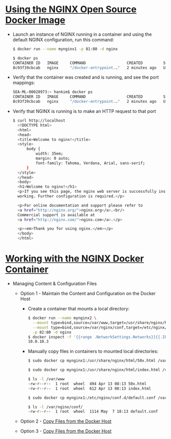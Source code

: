 # [Using the NGINX Open Source Docker Image](https://www.nginx.com/blog/deploying-nginx-nginx-plus-docker/#Using-the-NGINX-Open-Source-Docker-Image)

- Launch an instance of NGINX running in a container and using the default NGINX configuration, run this command:
  ```bash
  $ docker run --name mynginx1 -p 81:80 -d nginx

  $ docker ps
  CONTAINER ID   IMAGE     COMMAND                  CREATED         STATUS         PORTS                NAMES
  8c93f39cbcab   nginx     "/docker-entrypoint.…"   2 minutes ago   Up 2 minutes   0.0.0.0:80->80/tcp   mynginx1
  ```

- Verify that the container was created and is running, and see the port mappings:

  ```bash
  SEA-ML-00028973:~ hankim$ docker ps
  CONTAINER ID   IMAGE     COMMAND                  CREATED         STATUS         PORTS                NAMES
  8c93f39cbcab   nginx     "/docker-entrypoint.…"   2 minutes ago   Up 2 minutes   0.0.0.0:80->80/tcp   mynginx1
  ```
  
- Verify that NGINX is running is to make an HTTP request to that port

  ```bash
  $ curl http://localhost
    <!DOCTYPE html>
    <html>
    <head>
    <title>Welcome to nginx!</title>
    <style>
        body {
            width: 35em;
            margin: 0 auto;
            font-family: Tahoma, Verdana, Arial, sans-serif;
        }
    </style>
    </head>
    <body>
    <h1>Welcome to nginx!</h1>
    <p>If you see this page, the nginx web server is successfully installed and
    working. Further configuration is required.</p>

    <p>For online documentation and support please refer to
    <a href="http://nginx.org/">nginx.org</a>.<br/>
    Commercial support is available at
    <a href="http://nginx.com/">nginx.com</a>.</p>

    <p><em>Thank you for using nginx.</em></p>
    </body>
    </html>
  ```
  
# [Working with the NGINX Docker Container](https://www.nginx.com/blog/deploying-nginx-nginx-plus-docker/#working-with-oss)

- Managing Content & Configuration Files
  - Option 1 - Maintain the Content and Configuration on the Docker Host
    - Create a container that mounts a local directory:

      ```bash
      $ docker run --name mynginx2 \
        --mount type=bind,source=/var/www,target=/usr/share/nginx/html,readonly  \
        --mount type=bind,source=/var/nginx/conf,target=/etc/nginx/conf,readonly \
        -p 82:80 -d nginx
      $ docker inspect -f '{{range .NetworkSettings.Networks}}{{.IPAddress}}{{end}}' mynginx2
      10.0.10.3
      ```

    - Manually copy files in containers to mounted local directories:

      ```bash
      $ sudo docker cp mynginx1:/usr/share/nginx/html/50x.html /var/www/50x.html
      
      $ sudo docker cp mynginx1:/usr/share/nginx/html/index.html /var/www/index.html
      
      $ ls -l /var/www
      -rw-r--r--  1 root  wheel  494 Apr 13 08:13 50x.html
      -rw-r--r--  1 root  wheel  612 Apr 13 08:13 index.html
      
      $ sudo docker cp mynginx1:/etc/nginx/conf.d/default.conf /var/nginx/conf/default.conf
      
      $ ls -l /var/nginx/conf/
      -rw-r--r--  1 root  wheel  1114 May  7 18:13 default.conf
      ```

  - Option 2 - [Copy Files from the Docker Host](./option-2-copy-files-from-docker-host)
  
  - Option 3 - [Copy Files from the Docker Host](./option-3-maintain-files-in-container)
